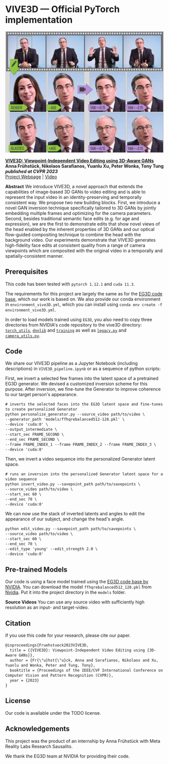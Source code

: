 # VIVE3D &mdash; Official PyTorch implementation

![Teaser image](./docs/vive3D_mini_pipeline.png)


<a href='https://arxiv.org/abs/2203.07293'>**VIVE3D: Viewpoint-Independent Video Editing using 3D-Aware GANs**</a><br>
****Anna Frühstück, Nikolaos Sarafianos, Yuanlu Xu, Peter Wonka, Tony Tung****<br>
***published at CVPR 2023***<br>
[Project Webpage](http://afruehstueck.github.io/vive3D) | [Video](https://www.youtube.com/watch?v=qfYGQwOw8pg)

**Abstract**
We introduce VIVE3D, a novel approach that extends the capabilities of image-based 3D GANs to video editing and is able to represent the input video in an identity-preserving and temporally consistent way. We propose two new building blocks. First, we introduce a novel GAN inversion technique specifically tailored to 3D GANs by jointly embedding multiple frames and optimizing for the camera parameters. Second, besides traditional semantic face edits (e.g. for age and expression), we are the first to demonstrate edits that show novel views of the head enabled by the inherent properties of 3D GANs and our optical flow-guided compositing technique to combine the head with the background video. Our experiments demonstrate that VIVE3D generates high-fidelity face edits at consistent quality from a range of camera viewpoints which are composited with the original video in a temporally and spatially-consistent manner.

## Prerequisites
This code has been tested with `pytorch 1.12.1` and `cuda 11.3`.

The requirements for this project are largely the same as for the [EG3D code base](https://github.com/NVlabs/eg3d), which our work is based on.
We also provide our conda environment in `environment_vive3D.yml`, which you can install using `conda env create -f environment_vive3D.yml`.

In order to load models trained using `EG3D`, you also need to copy three directories from NVIDIA's code repository to the vive3D directory:
[`torch_utils`](https://github.com/NVlabs/eg3d/tree/main/eg3d/torch_utils),
[`dnnlib`](https://github.com/NVlabs/eg3d/tree/main/eg3d/dnnlib) and 
[`training`](https://github.com/NVlabs/eg3d/tree/main/eg3d/training) as well as 
[`legacy.py`](https://github.com/NVlabs/eg3d/blob/main/eg3d/legacy.py) and  
[`camera_utils.py`](https://github.com/NVlabs/eg3d/blob/main/eg3d/camera_utils.py).

## Code

We share our VIVE3D pipeline as a Jupyter Notebook (including descriptions) in `VIVE3D_pipeline.ipynb` or as a sequence of python scripts:


First, we invert a selected few frames into the latent space of a pretrained EG3D generator. We devised a customized inversion scheme for this purpose. After inversion, we fine-tune the Generator to improve coherence to our target person's appearance.
```
# inverts the selected faces into the EG3D latent space and fine-tunes to create personalized Generator
python personalize_generator.py --source_video path/to/video \
--generator_path 'models/ffhqrebalanced512-128.pkl' \
--device 'cuda:0' \
--output_intermediate \
--start_sec FRAME_SECOND \
--end_sec FRAME_SECOND \
--frame FRAME_INDEX_1 --frame FRAME_INDEX_2 --frame FRAME_INDEX_3 \ 
--device 'cuda:0'

```

Then, we invert a video sequence into the personalized Generator latent space.
```
# runs an inversion into the personalized Generator latent space for a video sequence
python invert_video.py --savepoint_path path/to/savepoints \
--source_video path/to/video \
--start_sec 60 \
--end_sec 70 \ 
--device 'cuda:0'
```

We can now use the stack of inverted latents and angles to edit the appearance of our subject, and change the head's angle.
```
python edit_video.py --savepoint_path path/to/savepoints \
--source_video path/to/video \
--start_sec 60 \
--end_sec 70 \
--edit_type 'young' --edit_strength 2.0 \ 
--device 'cuda:0'

```

## Pre-trained Models
Our code is using a face model trained using the [EG3D code base by NVIDIA](https://github.com/NVlabs/eg3d). You can download the model `ffhqrebalanced512_128.pkl` from [Nvidia](https://github.com/NVlabs/eg3d/blob/main/docs/models.md). Put it into the project directory in the `models` folder.

**Source Videos**
You can use any source video with sufficiently high resolution as an input- and target-video. 

## Citation
If you use this code for your research, please cite our paper.
```
@inproceedings{Fruehstueck2023VIVE3D,
  title = {{VIVE3D}: Viewpoint-Independent Video Editing using {3D-Aware GANs}},
  author = {Fr{\"u}hst{\"u}ck, Anna and Sarafianos, Nikolaos and Xu, Yuanlu and Wonka, Peter and Tung, Tony},
  booktitle = {Proceedings of the IEEE/CVF International Conference on Computer Vision and Pattern Recognition (CVPR)},
  year = {2023}
}
```

## License
Our code is available under the  TODO license. 

## Acknowledgements
This project was the product of an internship by Anna Frühstück with Meta Reality Labs Research Sausalito.

We thank the EG3D team at NVIDIA for providing their code.
